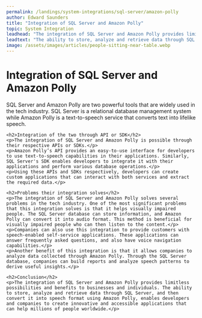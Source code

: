 ```yaml
---
permalink: /landings/system-integrations/sql-server/amazon-polly
author: Edward Saunders
title: "Integration of SQL Server and Amazon Polly"
topic: System Integration
leadhead: "The integration of SQL Server and Amazon Polly provides limitless possibilities and benefits to businesses and individuals"
leadtext: "The ability to store, analyze and retrieve data through SQL Server, and then convert it into speech format using Amazon Polly, enables developers and companies to create innovative and accessible applications that can help millions of people worldwide."
image: /assets/images/articles/people-sitting-near-table.webp
---
```

<div class="arttext">	<h1>Integration of SQL Server and Amazon Polly</h1>
	<p>SQL Server and Amazon Polly are two powerful tools that are widely used in the tech industry. SQL Server is a relational database management system while Amazon Polly is a text-to-speech service that converts text into lifelike speech.</p>

	<h2>Integration of the two through API or SDK</h2>
	<p>The integration of SQL Server and Amazon Polly is possible through their respective APIs or SDKs.</p>
	<p>Amazon Polly’s API provides an easy-to-use interface for developers to use text-to-speech capabilities in their applications. Similarly, SQL Server's SDK enables developers to integrate it with their applications and perform various database operations.</p>
	<p>Using these APIs and SDKs respectively, developers can create custom applications that can interact with both services and extract the required data.</p>

	<h2>Problems their integration solves</h2>
	<p>The integration of SQL Server and Amazon Polly solves several problems in the tech industry. One of the most significant problems that this integration solves is that it helps visually impaired people. The SQL Server database can store information, and Amazon Polly can convert it into audio format. This method is beneficial for visually impaired people who can then listen to the content.</p>
	<p>Companies can also use this integration to provide customers with speech-enabled self-service applications. These applications can answer frequently asked questions, and also have voice navigation capabilities.</p>
	<p>Another benefit of this integration is that it allows companies to analyze data collected through Amazon Polly. Through the SQL Server database, companies can build reports and analyze speech patterns to derive useful insights.</p>

	<h2>Conclusion</h2>
	<p>The integration of SQL Server and Amazon Polly provides limitless possibilities and benefits to businesses and individuals. The ability to store, analyze and retrieve data through SQL Server, and then convert it into speech format using Amazon Polly, enables developers and companies to create innovative and accessible applications that can help millions of people worldwide.</p>
</div>